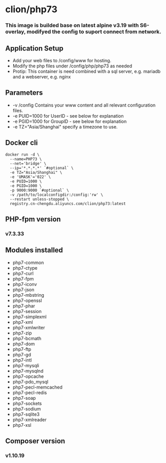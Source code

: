 # clion/php73
### This image is builded base on latest alpine v3.19 with S6-overlay, modifyed the config to suport connect from network.

## Application Setup
* Add your web files to /config/www for hosting.
* Modify the php files under /config/php/php73 as needed
* Protip: This container is need combined with a sql server, e.g. mariadb and a webserver, e.g. nginx

## Parameters
* -v /config	Contains your www content and all relevant configuration files.
* -e PUID=1000	for UserID - see below for explanation
* -e PGID=1000	for GroupID - see below for explanation
* -e TZ="Asia/Shanghai"	specify a timezone to use.

## Docker cli
```
docker run -d \
  --name=PHP73 \
  --net='bridge' \
  --ip='*.*.*.*' `#optional` \
  -e TZ="Asia/Shanghai" \
  -e 'UMASK'='022' \
  -e PUID=1000 \
  -e PGID=1000 \
  -p 9000:9000 `#optional` \
  -v /path/to/localconfigdir:/config:'rw' \
  --restart unless-stopped \
  registry.cn-chengdu.aliyuncs.com/clion/php73:latest
```

## PHP-fpm version
### v7.3.33

## Modules installed
*    php7-common
*    php7-ctype
*    php7-curl
*    php7-fpm
*    php7-iconv
*    php7-json
*    php7-mbstring
*    php7-openssl
*    php7-phar
*    php7-session
*    php7-simplexml
*    php7-xml
*    php7-xmlwriter
*    php7-zip
*    php7-bcmath
*    php7-dom
*    php7-ftp
*    php7-gd
*    php7-intl
*    php7-mysqli
*    php7-mysqlnd
*    php7-opcache
*    php7-pdo_mysql
*    php7-pecl-memcached
*    php7-pecl-redis
*    php7-soap
*    php7-sockets
*    php7-sodium
*    php7-sqlite3
*    php7-xmlreader
*    php7-xsl

## Composer version
### v1.10.19
